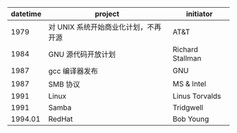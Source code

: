 | datetime | project                              | initiator        |
| -------- | ------------------------------------ | ---------------- |
| 1979     | 对 UNIX 系统开始商业化计划，不再开源 | AT&T             |
| 1984     | GNU 源代码开放计划                   | Richard Stallman |
| 1987     | gcc 编译器发布                       | GNU              |
| 1987 | SMB 协议 | MS & Intel |
| 1991     | Linux                                | Linus Torvalds   |
| 1991 | Samba | Tridgwell |
| 1994.01  | RedHat                               | Bob Young        |
